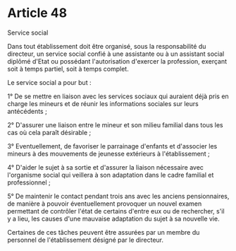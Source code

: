 # Article 48

Service social

Dans tout établissement doit être organisé, sous la responsabilité du directeur, un service social confié à une assistante ou à un assistant social diplômé d'Etat ou possédant l'autorisation d'exercer la profession, exerçant soit à temps partiel, soit à temps complet.

Le service social a pour but :

1° De se mettre en liaison avec les services sociaux qui auraient déjà pris en charge les mineurs et de réunir les informations sociales sur leurs antécédents ;

2° D'assurer une liaison entre le mineur et son milieu familial dans tous les cas où cela paraît désirable ;

3° Eventuellement, de favoriser le parrainage d'enfants et d'associer les mineurs à des mouvements de jeunesse extérieurs à l'établissement ;

4° D'aider le sujet à sa sortie et d'assurer la liaison nécessaire avec l'organisme social qui veillera à son adaptation dans le cadre familial et professionnel ;

5° De maintenir le contact pendant trois ans avec les anciens pensionnaires, de manière à pouvoir éventuellement provoquer un nouvel examen permettant de contrôler l'état de certains d'entre eux ou de rechercher, s'il y a lieu, les causes d'une mauvaise adaptation du sujet à sa nouvelle vie.

Certaines de ces tâches peuvent être assurées par un membre du personnel de l'établissement désigné par le directeur.

